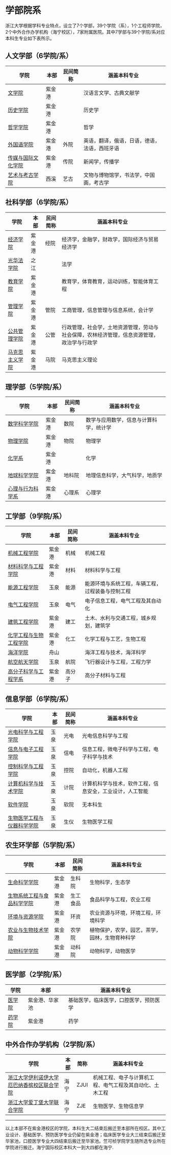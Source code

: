 # 学部院系

浙江大学根据学科专业特点，设立了7个学部，39个学院（系），1个工程师学院，2个中外合作办学机构（海宁校区），7家附属医院。其中7学部与39个学院/系对应本科生专业如下表所示。

## 人文学部（6学院/系）

| 学院               | 本部   | 民间简称 | 涵盖本科专业                                 |
| ------------------ | ------ | -------- | -------------------------------------------- |
| [文学院](http://www.lit.zju.edu.cn)       | 紫金港 |          | 汉语言文学、古典文献学                       |
| [历史学院](https://ls.zju.edu.cn/main.htm)     | 紫金港 |          | 历史学                                       |
| [哲学学院](http://www.philosophy.zju.edu.cn)     | 紫金港 |          | 哲学                                         |
| [外国语学院](http://www.sis.zju.edu.cn/sischinese/)         | 紫金港 | 外院     | 英语，翻译，俄语，日语，德语，法语，西班牙语 |
| [传媒与国际文化学院](http://www.cmic.zju.edu.cn) | 紫金港 | 传院     | 新闻学，传播学                               |
| [艺术与考古学院](http://www.soaa.zju.edu.cn)     | 西溪   | 艺古     | 文物与博物馆学，书法学，中国画，考古学           |

## 社科学部（6学院/系）

| 学院           | 本部   | 民间简称 | 涵盖本科专业                                                 |
| -------------- | ------ | -------- | ------------------------------------------------------------ |
| [经济学院](http://www.cec.zju.edu.cn)       | 紫金港 | 经院     | 经济学，金融学，财政学，国际经济与贸易经济学                 |
| [光华法学院](http://www.ghls.zju.edu.cn)     | 之江   |          | 法学                                                         |
| [教育学院](http://www.ced.zju.edu.cn)       | 紫金港 |          | 教育学，体育教育，运动训练，智能体育工程                                   |
| [管理学院](http://www.som.zju.edu.cn)       | 紫金港 | 管院     | 工商管理，信息管理与信息系统，会计学                         |
| [公共管理学院](http://www.spa.zju.edu.cn/spachinese/)   | 紫金港 | 公管     | 行政管理，社会学，土地资源管理，劳动与社会保障，农林经济管理，信息资源管理，政治学与行政学 |
| [马克思主义学院](http://marx.zju.edu.cn) | 紫金港 | 马院     | 马克思主义理论                                               |

## 理学部（5学院/系）

| 学院             | 本部   | 民间简称 | 涵盖本科专业                           |
| ---------------- | ------ | -------- | -------------------------------------- |
| [数学科学学院](http://www.math.zju.edu.cn)     | 紫金港 | 数院     | 数学与应用数学，信息与计算科学，统计学 |
| [物理学院](http://physics.zju.edu.cn)         | 紫金港 | 物院     | 物理学                                 |
| [化学系](http://www.chem.zju.edu.cn)           | 紫金港 |          | 化学                                   |
| [地球科学学院](http://gs.zju.edu.cn)     | 紫金港 | 地科院   | 地理信息科学，大气科学，地质学         |
| [心理与行为科学系](http://www.psych.zju.edu.cn) | 紫金港 | 心理系   | 心理学                                 |

## 工学部（9学院/系）

| 学院                   | 本部   | 民间简称 | 涵盖本科专业                                     |
| ---------------------- | ------ | -------- | ------------------------------------------------ |
| [机械工程学院](http://me.zju.edu.cn)           | 紫金港 | 机械     | 机械工程                                         |
| [材料科学与工程学院](https://mse.zju.edu.cn)     | 紫金港 | 材料     | 材料科学与工程                                   |
| [能源工程学院](http://www.doe.zju.edu.cn)           | 玉泉   | 能源     | 能源环境与系统工程，车辆工程，过程装备与控制工程 |
| [电气工程学院](http://ee.zju.edu.cn)           | 玉泉   | 电气     | 电子信息工程，电气工程及其自动化                 |
| [建筑工程学院](http://www.ccea.zju.edu.cn/ts/list.htm)           | 紫金港 | 建工     | 土木、水利与交通工程，城乡规划，建筑学           |
| [化学工程与生物工程学院](http://che.zju.edu.cn) | 紫金港 | 化工     | 化学工程与工艺，生物工程                         |
| [海洋学院](http://oc.zju.edu.cn)               | 舟山   |          | 海洋工程与技术，海洋科学                         |
| [航空航天学院](http://saa.zju.edu.cn)           | 玉泉   | 航院     | 飞行器设计与工程，工程力学                       |
| [高分子科学与工程学系](https://polymer.zju.edu.cn)   | 紫金港 | 高分子   | 高分子材料与工程                                 |

## 信息学部（6学院/系）

| 学院                       | 本部 | 民间简称 | 涵盖本科专业                                             |
| -------------------------- | ---- | -------- | -------------------------------------------------------- |
| [光电科学与工程学院](http://opt.zju.edu.cn/)         | 玉泉 | 光电     | 光电信息科学与工程                                       |
| [信息与电子工程学院](http://www.isee.zju.edu.cn/)         | 玉泉 | 信电     | 信息工程，微电子科学与工程，电子科学与技术               |
| [控制科学与工程学院](http://www.cse.zju.edu.cn/)         | 玉泉 | 控院     | 自动化，机器人工程                                       |
| [计算机科学与技术学院](http://www.cs.zju.edu.cn/)       | 玉泉 | 计院     | 计算机科学与技术，软件工程，信息安全，工业设计，人工智能 |
| [软件学院](http://www.cst.zju.edu.cn/)                   | 玉泉 | 软院     | 无本科生                                                 |
| [生物医学工程与仪器科学学院](http://www.cbeis.zju.edu.cn/) | 玉泉 | 生仪     | 生物医学工程                                             |

## 农生环学部（5学院/系）

| 学院                       | 本部   | 民间简称 | 涵盖本科专业                       |
| -------------------------- | ------ | -------- | ---------------------------------- |
| [生命科学学院](http://www.cls.zju.edu.cn/)               | 紫金港 | 生科院   | 生物科学，生态学                   |
| [生物系统工程与食品科学学院](http://www.caefs.zju.edu.cn/) | 紫金港 | 生工食品 | 食品科学与工程，农业工程           |
| [环境与资源学院](http://www.cers.zju.edu.cn/)             | 紫金港 | 环资     | 农业资源与环境，环境工程，环境科学 |
| [农业与生物技术学院](http://www.cab.zju.edu.cn/)         | 紫金港 | 农学院   | 植物保护，农学，园艺，茶学，园林，生物育种科学   |
| [动物科学学院](http://www.cas.zju.edu.cn/caschinese/)              | 紫金港 | 动科院   | 动物科学，动物医学                 |

## 医学部（2学院/系）

| 学院   | 本部           | 涵盖本科专业                           |
| ------ | -------------- | -------------------------------------- |
| [医学院](http://www.cmm.zju.edu.cn/) | 紫金港、华家池 | 基础医学，临床医学，口腔医学，预防医学 |
| [药学院](http://www.cps.zju.edu.cn/) | 紫金港         | 药学                                   |

## 中外合作办学机构（2学院/系）

| 学院   | 本部           | 简称 | 涵盖本科专业                           |
| ------ | -------------- | ---- | -------------------------------------- |
| [浙江大学伊利诺伊大学厄巴纳香槟校区联合学院](https://zjui.intl.zju.edu.cn/) | 海宁 | ZJUI | 机械工程、电子与计算机工程、电气工程及其自动化、土木工程 |
| [浙江大学爱丁堡大学联合学院](https://zje.intl.zju.edu.cn/) | 海宁 | ZJE | 生物医学、生物信息学 |

---

以上本部不在紫金港校区的学院，本科生大二结束后搬迁至本部所在校区。其中工业设计、基础医学、预防医学专业仍留在紫金港；临床医学专业大三结束后搬迁至华家池，口腔医学专业大四结束后搬迁至华家池。竺可桢学院学生随所选专业所在学院进行搬迁。海宁国际校区本科大一到大四都在海宁.
